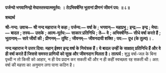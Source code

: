 **पर्जन्यो भगवानिन्द्रो मेघास्तस्यात्ममूर्तय: ।** **तेऽभिवर्षन्ति भूतानां प्रीणनं जीवनं पय: ॥ ८॥** 

**शब्दार्थ** 

**श्री-नन्द: उवाच—** **श्री नन्द महाराज ने कहा** **; पर्जन्य:—** **वर्षा के** **; भगवान्—** **महाप्रभु** **; इन्द्र:—** **इन्द्र** **; मेघा:—** **बादल** **; तस्य—** **उसके** **; आत्म-मूर्तय:—** **साकार प्रतिनिधि** **; ते—** **वे** **; अभिवर्षन्ति—** **सीधे वर्षा करते हैं** **; भूतानाम्—** **सारे जीवों की** **; प्रीणनम्—** **तुष्टि** **; जीवनम्—** **जीवनदायी शक्ति** **; पय:—** **दूध (के तुल्य)।** **.** 

**नन्द महाराज ने उत्तर दिया: महान् ईश्वर इन्द्र वर्षा के नियंत्रक हैं। ये बादल उन्हीं के साक्षात्** **प्रतिनिधि हैं और वे ही वर्षा करते हैं जिससे समस्त प्राणियों को सुख और जीवनदान मिलता है।** **तात्पर्य :** शुद्ध वर्षा-जल के बिना पृथ्वी न तो किसी को आहार, न ही पेय प्रदान कर सकती थी और न ही कहीं स्वच्छता रह सकती थी। अत: वर्षा की महत्ता का अनुमान लगा पाना कठिन है।  